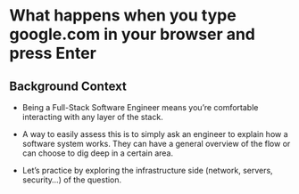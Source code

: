 # What happens when you type google.com in your browser and press Enter
## Background Context
* Being a Full-Stack Software Engineer means you’re comfortable interacting with any layer of the stack.


* A way to easily assess this is to simply ask an engineer to explain how a software system works. They can have a general overview of the flow or can choose to dig deep in a certain area.


* Let’s practice by exploring the infrastructure side (network, servers, security…) of the question.
